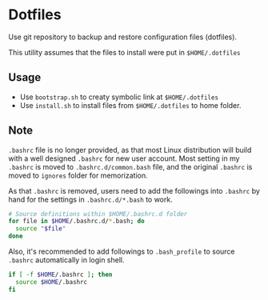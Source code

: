 # Dotfiles

Use git repository to backup and restore configuration files (dotfiles).

This utility assumes that the files to install were put in `$HOME/.dotfiles`

## Usage

- Use `bootstrap.sh` to creaty symbolic link at `$HOME/.dotfiles`
- Use `install.sh` to install files from `$HOME/.dotfiles` to home folder.

## Note

`.bashrc` file is no longer provided, as that most Linux distribution will
build with a well designed `.bashrc` for new user account. Most setting in
my `.bashrc` is moved to `.bashrc.d/common.bash` file, and the original
`.bashrc` is moved to `ignores` folder for memorization.

As that `.bashrc` is removed, users need to add the followings into `.bashrc`
by hand for the settings in `.bashrc.d/*.bash` to work.

``` bash
# Source definitions within $HOME/.bashrc.d folder
for file in $HOME/.bashrc.d/*.bash; do
  source "$file"
done
```

Also, it's recommended to add followings to `.bash_profile` to source `.bashrc`
automatically in login shell.

``` bash
if [ -f $HOME/.bashrc ]; then
  source $HOME/.bashrc
fi
```

